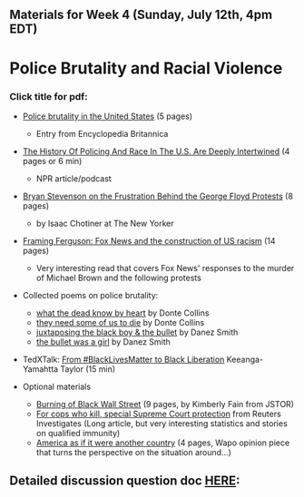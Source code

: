 ## Materials for Week 4 (Sunday, July 12th, 4pm EDT)
# Police Brutality and Racial Violence
### Click title for pdf:

- <a href="week4/police-brutality.pdf">Police brutality in the United States</a> (5 pages)
  - Entry from Encyclopedia Britannica

- <a href="https://www.npr.org/2020/06/13/876628302/the-history-of-policing-and-race-in-the-u-s-are-deeply-intertwined">The History Of Policing And Race In The U.S. Are Deeply Intertwined</a> (4 pages or 6 min)
  - NPR article/podcast
  
- <a href="week4/stevenson.pdf">Bryan Stevenson on the Frustration Behind the George Floyd Protests</a> (8 pages)
  - by Isaac Chotiner at The New Yorker

- <a href="week4/framing-ferguson.pdf">Framing Ferguson: Fox News and the construction of US racism</a> (14 pages)
  - Very interesting read that covers Fox News' responses to the murder of Michael Brown and the following protests

- Collected poems on police brutality:
  - <a href="https://poets.org/poem/what-dead-know-heart-0">what the dead know by heart</a> by Donte Collins
  - <a href="https://poets.org/poem/they-need-some-us-die">they need some of us to die</a> by Donte Collins
  - <a href="https://poets.org/poem/juxtaposing-black-boy-bullet">juxtaposing the black boy & the bullet</a> by Danez Smith
  - <a href="https://poets.org/poem/bullet-was-girl">the bullet was a girl</a> by Danez Smith

- TedXTalk: <a href="https://www.youtube.com/watch?v=nyE5nI1nRJI&feature=youtu.be"> From #BlackLivesMatter to Black Liberation</a> Keeanga-Yamahtta Taylor (15 min)

- Optional materials 
  - <a href="week4/black-wall-street.pdf">Burning of Black Wall Street</a> (9 pages, by Kimberly Fain from JSTOR)
  - <a href="https://www.reuters.com/investigates/special-report/usa-police-immunity-scotus/">For cops who kill, special Supreme Court protection</a> from Reuters Investigates (Long article, but very interesting statistics and stories on qualified immunity)
  - <a href="week4/western-media.pdf">America as if it were another country</a> (4 pages, Wapo opinion piece that turns the perspective on the situation around...)

## Detailed discussion question doc [HERE](https://docs.google.com/document/d/1Ncbke-BJdQ0YB9Q7E4CZQDCYNS7sNKimJnf_-mAD_0E/edit?usp=sharing): 




